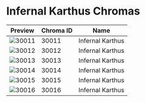 # Infernal Karthus Chromas

| Preview | Chroma ID | Name |
|---------|-----------|------|
| ![30011](https://raw.communitydragon.org/latest/plugins/rcp-be-lol-game-data/global/default/v1/champion-chroma-images/30/30011.png) | 30011 | Infernal Karthus |
| ![30012](https://raw.communitydragon.org/latest/plugins/rcp-be-lol-game-data/global/default/v1/champion-chroma-images/30/30012.png) | 30012 | Infernal Karthus |
| ![30013](https://raw.communitydragon.org/latest/plugins/rcp-be-lol-game-data/global/default/v1/champion-chroma-images/30/30013.png) | 30013 | Infernal Karthus |
| ![30014](https://raw.communitydragon.org/latest/plugins/rcp-be-lol-game-data/global/default/v1/champion-chroma-images/30/30014.png) | 30014 | Infernal Karthus |
| ![30015](https://raw.communitydragon.org/latest/plugins/rcp-be-lol-game-data/global/default/v1/champion-chroma-images/30/30015.png) | 30015 | Infernal Karthus |
| ![30016](https://raw.communitydragon.org/latest/plugins/rcp-be-lol-game-data/global/default/v1/champion-chroma-images/30/30016.png) | 30016 | Infernal Karthus |
